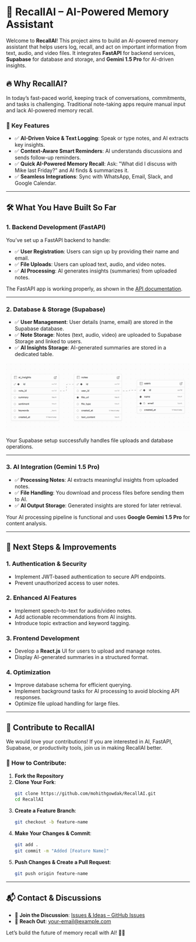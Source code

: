 <!-- <h1>🚀 RecallAI – AI-Powered Memory Assistant <h1>
Welcome to RecallAI! This project aims to build an AI-powered memory assistant that helps users log, recall, and act on important information from text, audio, and video files. It integrates FastAPI for backend services, Supabase for database and storage, and Gemini 1.5 Pro for AI-driven insights.

🔥 Why RecallAI?
In today’s fast-paced world, keeping track of conversations, commitments, and tasks is challenging. Traditional note-taking apps require manual input and lack AI-powered memory recall.

🌟 Key Features
✅ AI-Driven Voice & Text Logging – Speak or type notes, and AI extracts key insights.
✅ Context-Aware Smart Reminders – AI understands discussions and sends follow-up reminders.
✅ Quick AI-Powered Memory Recall – Ask: “What did I discuss with Mike last Friday?” and AI finds & summarizes it.
✅ Seamless Integrations – Sync with WhatsApp, Email, Slack, and Google Calendar.

<h2>What You Have Built So Far<h2>
<h3>1. Backend Development (FastAPI)<h3>
You have set up a FastAPI backend to handle:
✅ User Registration – Users can sign up by providing their name and email.
✅ File Uploads – Users can upload text, audio, and video notes.
✅ AI Processing – AI generates insights (summaries) from uploaded notes.

 FastAPI app is working properly, as shown in the API documentation (/docs).

<h3>2. Database & Storage (Supabase)<h3>
✅ User Management – User details (name, email) are stored in the Supabase database.
✅ Note Storage – Notes (text, audio, video) are uploaded to Supabase Storage and linked to users.
✅ AI Insights Storage – AI-generated summaries are stored in a dedicated table.
![Schema](image.png)

Your Supabase setup successfully handles file uploads and database operations.

<h3>3. AI Integration (Gemini 1.5 Pro)<h3>
✅ Processing Notes – AI extracts meaningful insights from uploaded notes.
✅ File Handling – You download and process files before sending them to AI.
✅ AI Output Storage – Generated insights are stored for later retrieval.

Your AI processing pipeline is functional and uses Google Gemini 1.5 Pro for content analysis.

<h2>Next Steps & Improvements<h2>
<h3>1. Authentication & Security<h3>
- Implement JWT-based authentication to secure API endpoints.
- Prevent unauthorized access to user notes.

<h3>2. Enhanced AI Features<h3>
- Implement speech-to-text for audio/video notes.
- Add actionable recommendations from AI insights.
- Introduce topic extraction and keyword tagging.

<h3>3. Frontend Development<h3>
- Develop a React.js UI for users to upload and manage notes.
- Display AI-generated summaries in a structured format.

<h3>4. Optimization<h3>
- Improve database schema for efficient querying.
- Implement background tasks for AI processing to avoid blocking API responses.
- Optimize file upload handling for large files.-->
# 🚀 RecallAI – AI-Powered Memory Assistant

Welcome to **RecallAI**! This project aims to build an AI-powered memory assistant that helps users log, recall, and act on important information from text, audio, and video files. It integrates **FastAPI** for backend services, **Supabase** for database and storage, and **Gemini 1.5 Pro** for AI-driven insights.

## 🔥 Why RecallAI?

In today’s fast-paced world, keeping track of conversations, commitments, and tasks is challenging. Traditional note-taking apps require manual input and lack AI-powered memory recall.

### 🌟 Key Features

- ✅ **AI-Driven Voice & Text Logging**: Speak or type notes, and AI extracts key insights.
- ✅ **Context-Aware Smart Reminders**: AI understands discussions and sends follow-up reminders.
- ✅ **Quick AI-Powered Memory Recall**: Ask: "What did I discuss with Mike last Friday?" and AI finds & summarizes it.
- ✅ **Seamless Integrations**: Sync with WhatsApp, Email, Slack, and Google Calendar.

---

## 🛠️ What You Have Built So Far

### 1. Backend Development (FastAPI)

You’ve set up a FastAPI backend to handle:

- ✅ **User Registration**: Users can sign up by providing their name and email.
- ✅ **File Uploads**: Users can upload text, audio, and video notes.
- ✅ **AI Processing**: AI generates insights (summaries) from uploaded notes.

The FastAPI app is working properly, as shown in the [API documentation](/docs).

---

### 2. Database & Storage (Supabase)

- ✅ **User Management**: User details (name, email) are stored in the Supabase database.
- ✅ **Note Storage**: Notes (text, audio, video) are uploaded to Supabase Storage and linked to users.
- ✅ **AI Insights Storage**: AI-generated summaries are stored in a dedicated table.

![Schema](image.png)

Your Supabase setup successfully handles file uploads and database operations.

---

### 3. AI Integration (Gemini 1.5 Pro)

- ✅ **Processing Notes**: AI extracts meaningful insights from uploaded notes.
- ✅ **File Handling**: You download and process files before sending them to AI.
- ✅ **AI Output Storage**: Generated insights are stored for later retrieval.

Your AI processing pipeline is functional and uses **Google Gemini 1.5 Pro** for content analysis.

---

## 🚀 Next Steps & Improvements

### 1. Authentication & Security
- Implement JWT-based authentication to secure API endpoints.
- Prevent unauthorized access to user notes.

### 2. Enhanced AI Features
- Implement speech-to-text for audio/video notes.
- Add actionable recommendations from AI insights.
- Introduce topic extraction and keyword tagging.

### 3. Frontend Development
- Develop a **React.js** UI for users to upload and manage notes.
- Display AI-generated summaries in a structured format.

### 4. Optimization
- Improve database schema for efficient querying.
- Implement background tasks for AI processing to avoid blocking API responses.
- Optimize file upload handling for large files.

---

## 🤝 Contribute to RecallAI

We would love your contributions! If you are interested in AI, FastAPI, Supabase, or productivity tools, join us in making RecallAI better.

### 📌 How to Contribute:

1. **Fork the Repository**
2. **Clone Your Fork**:
    ```bash
    git clone https://github.com/mohithgowdak/RecallAI.git
    cd RecallAI
    ```
3. **Create a Feature Branch**:
    ```bash
    git checkout -b feature-name
    ```
4. **Make Your Changes & Commit**:
    ```bash
    git add .
    git commit -m "Added [Feature Name]"
    ```
5. **Push Changes & Create a Pull Request**:
    ```bash
    git push origin feature-name
    ```

---

## 📬 Contact & Discussions

- 💬 **Join the Discussion**: [Issues & Ideas – GitHub Issues](https://github.com/mohithgowdak/RecallAI/issues)
- 📧 **Reach Out**: [your-email@example.com](mailto:mohi11052003@gmail.com)

Let’s build the future of memory recall with AI! 🚀🔥


